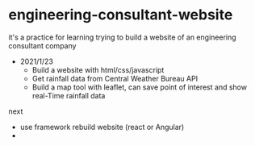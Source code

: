 # engineering-consultant-website

it's a practice for learning
trying to build a website of an engineering consultant company




+ 2021/1/23 
  + Build a website with html/css/javascript
  + Get rainfall data from Central Weather Bureau API
  + Build a map tool with leaflet, can save point of interest and show real-Time rainfall data   
  
next

+ use framework rebuild website (react or Angular)
+ 
